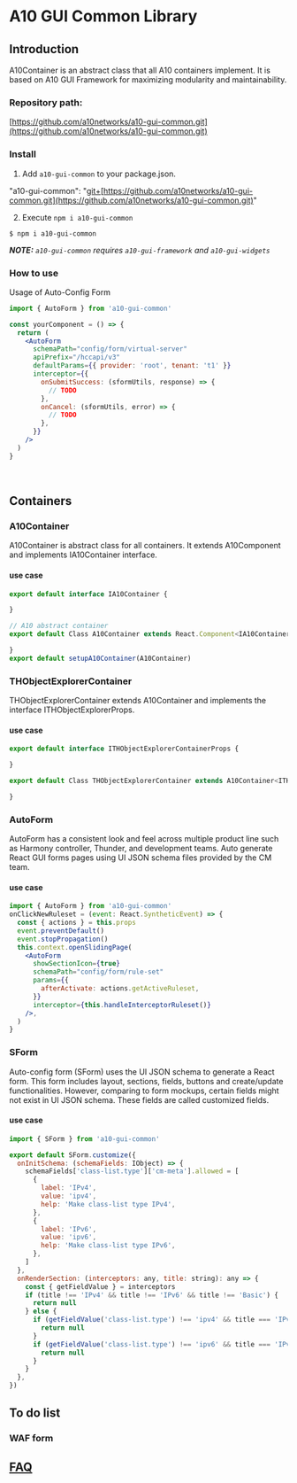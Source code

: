 # A10 GUI Common Library

## Introduction <a id="introduction"></a>

A10Container is an abstract class that all A10 containers implement. It is based on A10 GUI Framework for maximizing modularity and maintainability. 

### Repository path: 

[https://github.com/a10networks/a10-gui-common.git](https://github.com/a10networks/a10-gui-common.git)

### Install

 1. Add `a10-gui-common` to your package.json.

  "a10-gui-common": "[git+](https://git.a10networks.com:8443/projects/GUINEXT/repos/a10-gui-common/null)[https://github.com/a10networks/a10-gui-common.git](https://github.com/a10networks/a10-gui-common.git)"

2. Execute `npm i a10-gui-common` 

 `$ npm i a10-gui-common`

 _**NOTE:** `a10-gui-common` requires `a10-gui-framework` and `a10-gui-widgets`_

### How to use

Usage of Auto-Config Form

```jsx
import { AutoForm } from 'a10-gui-common'

const yourComponent = () => {
  return (
    <AutoForm
      schemaPath="config/form/virtual-server"
      apiPrefix="/hccapi/v3"
      defaultParams={{ provider: 'root', tenant: 't1' }}
      interceptor={{
        onSubmitSuccess: (sformUtils, response) => {
          // TODO
        },
        onCancel: (sformUtils, error) => {
          // TODO
        },
      }}
    />
  )
}
```

​

## Containers

### A10Container

 A10Container is abstract class for all containers. It extends A10Component and implements IA10Container interface.

#### use case

```jsx
export default interface IA10Container {

}

// A10 abstract container
export default Class A10Container extends React.Component<IA10Container> {

}
export default setupA10Container(A10Container)

```

### THObjectExplorerContainer

THObjectExplorerContainer extends A10Container and implements the interface ITHObjectExplorerProps.

#### use case

```jsx
export default interface ITHObjectExplorerContainerProps {

}

export default Class THObjectExplorerContainer extends A10Container<ITHObjectExplorerContainerProps> {

}
```

### AutoForm

AutoForm has a consistent look and feel across multiple product line such as Harmony controller, Thunder, and development teams. Auto generate React GUI forms pages using UI JSON schema files provided by the CM team.

#### use case

```jsx
import { AutoForm } from 'a10-gui-common'
onClickNewRuleset = (event: React.SyntheticEvent) => {
  const { actions } = this.props
  event.preventDefault()
  event.stopPropagation()
  this.context.openSlidingPage(
    <AutoForm
      showSectionIcon={true}
      schemaPath="config/form/rule-set"
      params={{
        afterActivate: actions.getActiveRuleset,
      }}
      interceptor={this.handleInterceptorRuleset()}
    />,
  )
}
```

### SForm

Auto-config form \(SForm\) uses the UI JSON schema to generate a React form. This form includes layout, sections, fields, buttons and create/update functionalities. However, comparing to form mockups, certain fields might not exist in UI JSON schema. These fields are called customized fields.

#### use case

```jsx
import { SForm } from 'a10-gui-common'

export default SForm.customize({
  onInitSchema: (schemaFields: IObject) => {
    schemaFields['class-list.type']['cm-meta'].allowed = [
      {
        label: 'IPv4',
        value: 'ipv4',
        help: 'Make class-list type IPv4',
      },
      {
        label: 'IPv6',
        value: 'ipv6',
        help: 'Make class-list type IPv6',
      },
    ]
  },
  onRenderSection: (interceptors: any, title: string): any => {
    const { getFieldValue } = interceptors
    if (title !== 'IPv4' && title !== 'IPv6' && title !== 'Basic') {
      return null
    } else {
      if (getFieldValue('class-list.type') !== 'ipv4' && title === 'IPv4') {
        return null
      }
      if (getFieldValue('class-list.type') !== 'ipv6' && title === 'IPv6') {
        return null
      }
    }
  },
})
```

## To do list

### WAF form



## ​[FAQ](https://a10-gui.gitbook.io/ugf/faq/a10-gui-framework)​ <a id="faq"></a>

